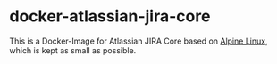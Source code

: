 # docker-atlassian-jira-core

This is a Docker-Image for Atlassian JIRA Core based on [Alpine Linux](http://alpinelinux.org/), which is kept as small as possible.
